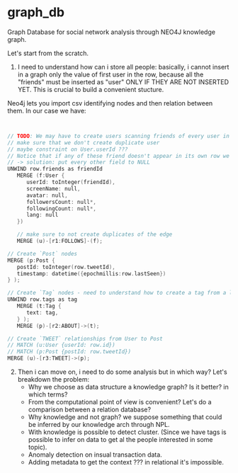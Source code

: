 # graph_db
Graph Database for social network analysis through NEO4J knowledge graph. 

Let's start from the scratch. 
 1. I need to understand how can i store all people: basically, i cannot insert in a graph only the value of first user in the row, because all the "friends" must be inserted as "user" ONLY IF THEY ARE NOT INSERTED YET. This is crucial to build a convenient stucture.

   Neo4j lets you import csv identifying nodes and then relation between them.
   In our case we have:
   
   ``` c

   
   // TODO: We may have to create users scanning friends of every user in every row
   // make sure that we don't create duplicate user
   // maybe constraint on User.userId ???
   // Notice that if any of these friend doesn't appear in its own row we have only its id and no other info
   // -> solution: put every other field to NULL
   UNWIND row.friends as friendId
      MERGE (f:User {
         userId: toInteger(friendId),
         screenName: null,
         avatar: null,
         followersCount: null*,
         followingCount: null*,
         lang: null
      })

      // make sure to not create duplicates of the edge
      MERGE (u)-[r1:FOLLOWS]-(f);

   // Create `Post` nodes
   MERGE (p:Post {
      postId: toInteger(row.tweetId),
      timestamp: datetime({epochmillis:row.lastSeen})
   } );

   // Create `Tag` nodes - need to understand how to create a tag from a list and `ABOUT` relationships from Post to Tag
   UNWIND row.tags as tag
      MERGE (t:Tag {
         text: tag,
      } );
      MERGE (p)-[r2:ABOUT]->(t);

   // Create `TWEET` relationships from User to Post
   // MATCH (u:User {userId: row.id})
   // MATCH (p:Post {postId: row.tweetId})
   MERGE (u)-[r3:TWEET]->(p);
   ```

 2. Then i can move on, i need to do some analysis but in which way? Let's breakdown the problem: 
    - Why we choose as data structure a knowledge graph? Is it better? in which terms? 
    - From the computational point of view is convenient? Let's do a comparison between a relation database? 
    - Why knowledge and not graph? we suppose something that could be inferred by our knowledge arch through NPL. 
    - With knowledge is possible to detect cluster. (Since we have tags is possible to infer on data to get al the people interested in some topic). 
    - Anomaly detection on insual transaction data. 
    - Adding metadata to get the context ??? in relational it's impossible. 



